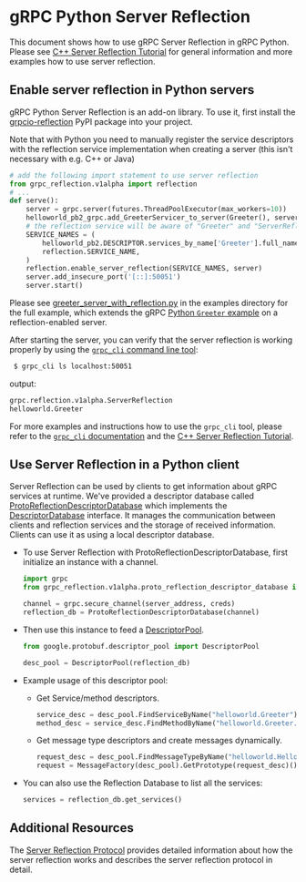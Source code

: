 # gRPC Python Server Reflection

This document shows how to use gRPC Server Reflection in gRPC Python.
Please see [C++ Server Reflection Tutorial] for general information
and more examples how to use server reflection.

## Enable server reflection in Python servers

gRPC Python Server Reflection is an add-on library. To use it, first install
the [grpcio-reflection] PyPI package into your project.

Note that with Python you need to manually register the service
descriptors with the reflection service implementation when creating a server
(this isn't necessary with e.g. C++ or Java)
```python
# add the following import statement to use server reflection
from grpc_reflection.v1alpha import reflection
# ...
def serve():
    server = grpc.server(futures.ThreadPoolExecutor(max_workers=10))
    helloworld_pb2_grpc.add_GreeterServicer_to_server(Greeter(), server)
    # the reflection service will be aware of "Greeter" and "ServerReflection" services.
    SERVICE_NAMES = (
        helloworld_pb2.DESCRIPTOR.services_by_name['Greeter'].full_name,
        reflection.SERVICE_NAME,
    )
    reflection.enable_server_reflection(SERVICE_NAMES, server)
    server.add_insecure_port('[::]:50051')
    server.start()
```

Please see [greeter_server_with_reflection.py] in the examples directory for the full
example, which extends the gRPC [Python `Greeter` example] on a reflection-enabled server.

After starting the server, you can verify that the server reflection
is working properly by using the [`grpc_cli` command line tool]:

 ```sh
  $ grpc_cli ls localhost:50051
  ```

  output:
  ```sh
  grpc.reflection.v1alpha.ServerReflection
  helloworld.Greeter
  ```

  For more examples and instructions how to use the `grpc_cli` tool,
  please refer to the [`grpc_cli` documentation] and the
  [C++ Server Reflection Tutorial].

## Use Server Reflection in a Python client

Server Reflection can be used by clients to get information about gRPC services
at runtime. We've provided a descriptor database called
[ProtoReflectionDescriptorDatabase](../../src/python/grpcio_reflection/grpc_reflection/v1alpha/proto_reflection_descriptor_database.py)
which implements the
[DescriptorDatabase](https://googleapis.dev/python/protobuf/latest/google/protobuf/descriptor_database.html#google.protobuf.descriptor_database.DescriptorDatabase)
interface. It manages the communication between clients and reflection services
and the storage of received information. Clients can use it as using a local
descriptor database.

- To use Server Reflection with ProtoReflectionDescriptorDatabase, first
  initialize an instance with a channel.

  ```Python
  import grpc
  from grpc_reflection.v1alpha.proto_reflection_descriptor_database import ProtoReflectionDescriptorDatabase

  channel = grpc.secure_channel(server_address, creds)
  reflection_db = ProtoReflectionDescriptorDatabase(channel)
  ```

- Then use this instance to feed a
  [DescriptorPool](https://googleapis.dev/python/protobuf/latest/google/protobuf/descriptor_pool.html#google.protobuf.descriptor_pool.DescriptorPool).

  ```Python
  from google.protobuf.descriptor_pool import DescriptorPool

  desc_pool = DescriptorPool(reflection_db)
  ```

- Example usage of this descriptor pool:

  * Get Service/method descriptors.

    ```Python
    service_desc = desc_pool.FindServiceByName("helloworld.Greeter")
    method_desc = service_desc.FindMethodByName("helloworld.Greeter.SayHello")
    ```

  * Get message type descriptors and create messages dynamically.

    ```Python
    request_desc = desc_pool.FindMessageTypeByName("helloworld.HelloRequest")
    request = MessageFactory(desc_pool).GetPrototype(request_desc)()
    ```

- You can also use the Reflection Database to list all the services:

    ```Python
    services = reflection_db.get_services()
    ```

## Additional Resources

The [Server Reflection Protocol] provides detailed
information about how the server reflection works and describes the server reflection
protocol in detail.

[C++ Server Reflection Tutorial]: ../server_reflection_tutorial.md
[grpcio-reflection]: https://pypi.org/project/grpcio-reflection/
[greeter_server_with_reflection.py]: https://github.com/grpc/grpc/blob/master/examples/python/helloworld/greeter_server_with_reflection.py
[Python `Greeter` example]: https://github.com/grpc/grpc/tree/master/examples/python/helloworld
[`grpc_cli` command line tool]: https://github.com/grpc/grpc/blob/master/doc/command_line_tool.md
[`grpc_cli` documentation]: ../command_line_tool.md
[C++ Server Reflection Tutorial]: ../server_reflection_tutorial.md
[Server Reflection Protocol]: ../server-reflection.md
